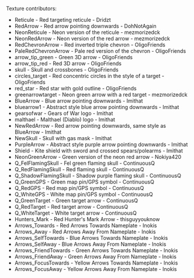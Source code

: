 Texture contributors:
- Reticule - Red targeting reticule - Dridzt
- RedArrow - Red arrow pointing downwards - DohNotAgain
- NeonReticule - Neon version of the reticule - mezmorizedck
- NeonRedArrow - Neon version of the red arrow - mezmorizedck
- RedChevronArrow - Red inverted triple chevron - OligoFriends
- PaleRedChevronArrow - Pale red version of the chevron - OligoFriends
- arrow_tip_green - Green 3D arrow - OligoFriends
- arrow_tip_red - Red 3D arrow - OligoFriends
- skull - Skull and crossbones - OligoFriends
- circles_target - Red concentric circles in the style of a target - OligoFriends
- red_star - Red star with gold outline - OligoFriends
- greenarrowtarget - Neon green arrow with a red target - mezmorizedck
- BlueArrow - Blue arrow pointing downwards - Imithat
- bluearrow1 - Abstract style blue arrow pointing downwards - Imithat
- gearsofwar - Gears of War logo - Imithat
- malthael - Malthael (Diablo) logo - Imithat
- NewRedArrow - Red arrow pointing downwards, same style as BlueArrow - Imithat
- NewSkull - Skull with gas mask - Imithat
- PurpleArrow - Abstract style purple arrow pointing downwards - Imithat
- Shield - Kite shield with sword and crossed spears/polearms - Imithat
- NeonGreenArrow - Green version of the neon red arrow - Nokiya420
- Q_FelFlamingSkull - Fel green flaming skull - ContinuousQ
- Q_RedFlamingSkull - Red flaming skull - ContinuousQ
- Q_ShadowFlamingSkull - Shadow purple flaming skull - ContinuousQ
- Q_GreenGPS - Green map pin/GPS symbol - ContinuousQ
- Q_RedGPS - Red map pin/GPS symbol - ContinuousQ
- Q_WhiteGPS - White map pin/GPS symbol - ContinuousQ
- Q_GreenTarget - Green target arrow - ContinuousQ
- Q_RedTarget - Red target arrow - ContinuousQ
- Q_WhiteTarget - White target arrow - ContinuousQ
- Hunters_Mark - Red Hunter's Mark Arrow - thisguyyouknow
- Arrows_Towards - Red Arrows Towards Nameplate - Inokis
- Arrows_Away - Red Arrows Away From Nameplate - Inokis
- Arrows_SelfTowards - Blue Arrows Towards Nameplate - Inokis
- Arrows_SelfAway - Blue Arrows Away From Nameplate - Inokis
- Arrows_FriendTowards - Green Arrows Towards Nameplate - Inokis
- Arrows_FriendAway - Green Arrows Away From Nameplate - Inokis
- Arrows_FocusTowards - Yellow Arrows Towards Nameplate - Inokis
- Arrows_FocusAway - Yellow Arrows Away From Nameplate - Inokis
